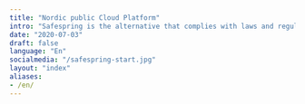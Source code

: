 ```yaml
---
title: "Nordic public Cloud Platform"
intro: "Safespring is the alternative that complies with laws and regulations within the EU."
date: "2020-07-03"
draft: false
language: "En"
socialmedia: "/safespring-start.jpg"
layout: "index"
aliases:
- /en/
---
```

